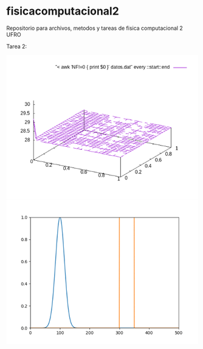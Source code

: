 # fisicacomputacional2
Repositorio para archivos, metodos y tareas de fisica computacional 2 UFRO

Tarea 2:


![](Tarea2/Problema1/animacion.gif)
![](Tarea2/Problema4/animacion.gif)
